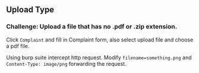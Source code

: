 ## Upload Type
### Challenge: Upload a file that has no .pdf or .zip extension.

Click `Complaint` and fill in Complaint form, also select upload file and choose a pdf file. 

Using burp suite intercept http request. Modify `filename=something.png` and `Content-Type: image/png` forwarding the request. 